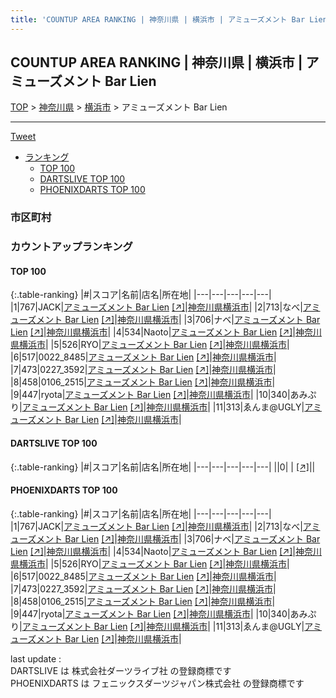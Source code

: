 ```yaml
---
title: 'COUNTUP AREA RANKING | 神奈川県 | 横浜市 | アミューズメント Bar Lien'
---
```

## COUNTUP AREA RANKING | 神奈川県 | 横浜市 | アミューズメント Bar Lien

[TOP](/darts/rank/) > [神奈川県](/darts/rank/神奈川県/) > [横浜市](/darts/rank/神奈川県/横浜市/) > アミューズメント Bar Lien

___

<a href="https://twitter.com/share?ref_src=twsrc%5Etfw" data-text="COUNTUP AREA RANKING | 神奈川県横浜市アミューズメント Bar Lien" class="twitter-share-button" data-hashtags="DARTSLIVE,PHOENIXDARTS,darts,ダーツ" data-show-count="false">Tweet</a>

* [ランキング](#カウントアップランキング)
    * [TOP 100](#top-100)
    * [DARTSLIVE TOP 100](#dartslive-top-100)
    * [PHOENIXDARTS TOP 100](#phoenixdarts-top-100)

### 市区町村

<ul>

</ul>

### カウントアップランキング

#### TOP 100



{:.table-ranking}
|#|スコア|名前|店名|所在地|
|---|---|---|---|---|
|1|767|<span class="rank-name-pd">JACK</span>|<a href="/darts/rank/shops/69954.html">アミューズメント Bar Lien</a> <a href="https://vs.phoenixdarts.com/jp/shop/shopDetailInfo/s_69954?s_seq=69954">[↗]</a>|<a href="/darts/rank/神奈川県/横浜市">神奈川県横浜市</a>|
|2|713|<span class="rank-name-pd">なべ</span>|<a href="/darts/rank/shops/69954.html">アミューズメント Bar Lien</a> <a href="https://vs.phoenixdarts.com/jp/shop/shopDetailInfo/s_69954?s_seq=69954">[↗]</a>|<a href="/darts/rank/神奈川県/横浜市">神奈川県横浜市</a>|
|3|706|<span class="rank-name-pd">ナベ</span>|<a href="/darts/rank/shops/69954.html">アミューズメント Bar Lien</a> <a href="https://vs.phoenixdarts.com/jp/shop/shopDetailInfo/s_69954?s_seq=69954">[↗]</a>|<a href="/darts/rank/神奈川県/横浜市">神奈川県横浜市</a>|
|4|534|<span class="rank-name-pd">Naoto</span>|<a href="/darts/rank/shops/69954.html">アミューズメント Bar Lien</a> <a href="https://vs.phoenixdarts.com/jp/shop/shopDetailInfo/s_69954?s_seq=69954">[↗]</a>|<a href="/darts/rank/神奈川県/横浜市">神奈川県横浜市</a>|
|5|526|<span class="rank-name-pd">RYO</span>|<a href="/darts/rank/shops/69954.html">アミューズメント Bar Lien</a> <a href="https://vs.phoenixdarts.com/jp/shop/shopDetailInfo/s_69954?s_seq=69954">[↗]</a>|<a href="/darts/rank/神奈川県/横浜市">神奈川県横浜市</a>|
|6|517|<span class="rank-name-pd">0022_8485</span>|<a href="/darts/rank/shops/69954.html">アミューズメント Bar Lien</a> <a href="https://vs.phoenixdarts.com/jp/shop/shopDetailInfo/s_69954?s_seq=69954">[↗]</a>|<a href="/darts/rank/神奈川県/横浜市">神奈川県横浜市</a>|
|7|473|<span class="rank-name-pd">0227_3592</span>|<a href="/darts/rank/shops/69954.html">アミューズメント Bar Lien</a> <a href="https://vs.phoenixdarts.com/jp/shop/shopDetailInfo/s_69954?s_seq=69954">[↗]</a>|<a href="/darts/rank/神奈川県/横浜市">神奈川県横浜市</a>|
|8|458|<span class="rank-name-pd">0106_2515</span>|<a href="/darts/rank/shops/69954.html">アミューズメント Bar Lien</a> <a href="https://vs.phoenixdarts.com/jp/shop/shopDetailInfo/s_69954?s_seq=69954">[↗]</a>|<a href="/darts/rank/神奈川県/横浜市">神奈川県横浜市</a>|
|9|447|<span class="rank-name-pd">ryota</span>|<a href="/darts/rank/shops/69954.html">アミューズメント Bar Lien</a> <a href="https://vs.phoenixdarts.com/jp/shop/shopDetailInfo/s_69954?s_seq=69954">[↗]</a>|<a href="/darts/rank/神奈川県/横浜市">神奈川県横浜市</a>|
|10|340|<span class="rank-name-pd">あみぷり</span>|<a href="/darts/rank/shops/69954.html">アミューズメント Bar Lien</a> <a href="https://vs.phoenixdarts.com/jp/shop/shopDetailInfo/s_69954?s_seq=69954">[↗]</a>|<a href="/darts/rank/神奈川県/横浜市">神奈川県横浜市</a>|
|11|313|<span class="rank-name-pd">ゑんま@UGLY</span>|<a href="/darts/rank/shops/69954.html">アミューズメント Bar Lien</a> <a href="https://vs.phoenixdarts.com/jp/shop/shopDetailInfo/s_69954?s_seq=69954">[↗]</a>|<a href="/darts/rank/神奈川県/横浜市">神奈川県横浜市</a>|


#### DARTSLIVE TOP 100



{:.table-ranking}
|#|スコア|名前|店名|所在地|
|---|---|---|---|---|
||0|<span class="rank-name-dl"> </span>|<a href="/darts/rank/shops/.html"></a> <a href="">[↗]</a>|<a href="/darts/rank//"></a>|


#### PHOENIXDARTS TOP 100



{:.table-ranking}
|#|スコア|名前|店名|所在地|
|---|---|---|---|---|
|1|767|<span class="rank-name-pd">JACK</span>|<a href="/darts/rank/shops/69954.html">アミューズメント Bar Lien</a> <a href="https://vs.phoenixdarts.com/jp/shop/shopDetailInfo/s_69954?s_seq=69954">[↗]</a>|<a href="/darts/rank/神奈川県/横浜市">神奈川県横浜市</a>|
|2|713|<span class="rank-name-pd">なべ</span>|<a href="/darts/rank/shops/69954.html">アミューズメント Bar Lien</a> <a href="https://vs.phoenixdarts.com/jp/shop/shopDetailInfo/s_69954?s_seq=69954">[↗]</a>|<a href="/darts/rank/神奈川県/横浜市">神奈川県横浜市</a>|
|3|706|<span class="rank-name-pd">ナベ</span>|<a href="/darts/rank/shops/69954.html">アミューズメント Bar Lien</a> <a href="https://vs.phoenixdarts.com/jp/shop/shopDetailInfo/s_69954?s_seq=69954">[↗]</a>|<a href="/darts/rank/神奈川県/横浜市">神奈川県横浜市</a>|
|4|534|<span class="rank-name-pd">Naoto</span>|<a href="/darts/rank/shops/69954.html">アミューズメント Bar Lien</a> <a href="https://vs.phoenixdarts.com/jp/shop/shopDetailInfo/s_69954?s_seq=69954">[↗]</a>|<a href="/darts/rank/神奈川県/横浜市">神奈川県横浜市</a>|
|5|526|<span class="rank-name-pd">RYO</span>|<a href="/darts/rank/shops/69954.html">アミューズメント Bar Lien</a> <a href="https://vs.phoenixdarts.com/jp/shop/shopDetailInfo/s_69954?s_seq=69954">[↗]</a>|<a href="/darts/rank/神奈川県/横浜市">神奈川県横浜市</a>|
|6|517|<span class="rank-name-pd">0022_8485</span>|<a href="/darts/rank/shops/69954.html">アミューズメント Bar Lien</a> <a href="https://vs.phoenixdarts.com/jp/shop/shopDetailInfo/s_69954?s_seq=69954">[↗]</a>|<a href="/darts/rank/神奈川県/横浜市">神奈川県横浜市</a>|
|7|473|<span class="rank-name-pd">0227_3592</span>|<a href="/darts/rank/shops/69954.html">アミューズメント Bar Lien</a> <a href="https://vs.phoenixdarts.com/jp/shop/shopDetailInfo/s_69954?s_seq=69954">[↗]</a>|<a href="/darts/rank/神奈川県/横浜市">神奈川県横浜市</a>|
|8|458|<span class="rank-name-pd">0106_2515</span>|<a href="/darts/rank/shops/69954.html">アミューズメント Bar Lien</a> <a href="https://vs.phoenixdarts.com/jp/shop/shopDetailInfo/s_69954?s_seq=69954">[↗]</a>|<a href="/darts/rank/神奈川県/横浜市">神奈川県横浜市</a>|
|9|447|<span class="rank-name-pd">ryota</span>|<a href="/darts/rank/shops/69954.html">アミューズメント Bar Lien</a> <a href="https://vs.phoenixdarts.com/jp/shop/shopDetailInfo/s_69954?s_seq=69954">[↗]</a>|<a href="/darts/rank/神奈川県/横浜市">神奈川県横浜市</a>|
|10|340|<span class="rank-name-pd">あみぷり</span>|<a href="/darts/rank/shops/69954.html">アミューズメント Bar Lien</a> <a href="https://vs.phoenixdarts.com/jp/shop/shopDetailInfo/s_69954?s_seq=69954">[↗]</a>|<a href="/darts/rank/神奈川県/横浜市">神奈川県横浜市</a>|
|11|313|<span class="rank-name-pd">ゑんま@UGLY</span>|<a href="/darts/rank/shops/69954.html">アミューズメント Bar Lien</a> <a href="https://vs.phoenixdarts.com/jp/shop/shopDetailInfo/s_69954?s_seq=69954">[↗]</a>|<a href="/darts/rank/神奈川県/横浜市">神奈川県横浜市</a>|


<div class="footer border-top border-gray-light mt-5 pt-3 text-right text-gray">
    last update : <span style="font-weight: italic" id="foot_last_modified"></span><br />
    DARTSLIVE は 株式会社ダーツライブ社 の登録商標です<br />
    PHOENIXDARTS は フェニックスダーツジャパン株式会社 の登録商標です<br />
</div>

<script src="https://cdnjs.cloudflare.com/ajax/libs/jquery.tablesorter/2.31.3/js/jquery.tablesorter.min.js" integrity="sha512-qzgd5cYSZcosqpzpn7zF2ZId8f/8CHmFKZ8j7mU4OUXTNRd5g+ZHBPsgKEwoqxCtdQvExE5LprwwPAgoicguNg==" crossorigin="anonymous" referrerpolicy="no-referrer"></script>
<link rel="stylesheet" href="https://cdnjs.cloudflare.com/ajax/libs/jquery.tablesorter/2.31.3/css/theme.default.min.css" integrity="sha512-wghhOJkjQX0Lh3NSWvNKeZ0ZpNn+SPVXX1Qyc9OCaogADktxrBiBdKGDoqVUOyhStvMBmJQ8ZdMHiR3wuEq8+w==" crossorigin="anonymous" referrerpolicy="no-referrer" />
<script>
$(function() {
    $(".table-ranking").tablesorter({sortList:[[0, 0]]});
    $("#foot_last_modified").text(formatDate(new Date(document.lastModified), 'yyyy-MM-dd HH:mm:ss'));
});
</script>

<script async src="https://platform.twitter.com/widgets.js" charset="utf-8"></script>